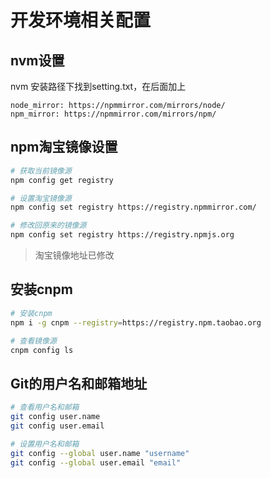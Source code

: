 # 开发环境相关配置

## nvm设置

nvm 安装路径下找到setting.txt，在后面加上

```
node_mirror: https://npmmirror.com/mirrors/node/
npm_mirror: https://npmmirror.com/mirrors/npm/
```

## npm淘宝镜像设置

```bash
# 获取当前镜像源
npm config get registry

# 设置淘宝镜像源
npm config set registry https://registry.npmmirror.com/

# 修改回原来的镜像源
npm config set registry https://registry.npmjs.org
```

> 淘宝镜像地址已修改

## 安装cnpm

```bash
# 安装cnpm
npm i -g cnpm --registry=https://registry.npm.taobao.org

# 查看镜像源
cnpm config ls
```

## Git的用户名和邮箱地址

```bash
# 查看用户名和邮箱
git config user.name
git config user.email

# 设置用户名和邮箱
git config --global user.name "username"
git config --global user.email "email"
```

##

<Iconify />